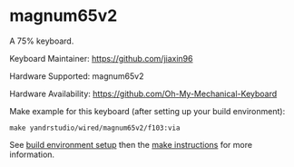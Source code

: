 magnum65v2
===

A 75% keyboard.

Keyboard Maintainer: https://github.com/jiaxin96

Hardware Supported: magnum65v2  

Hardware Availability: https://github.com/Oh-My-Mechanical-Keyboard 

Make example for this keyboard (after setting up your build environment):

    make yandrstudio/wired/magnum65v2/f103:via

See [build environment setup](https://docs.qmk.fm/#/getting_started_build_tools) then the [make instructions](https://docs.qmk.fm/#/getting_started_make_guide) for more information.
